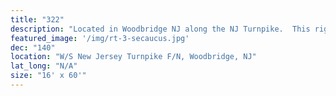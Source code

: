 ```yaml
---
title: "322"
description: "Located in Woodbridge NJ along the NJ Turnpike.  This right hand read is located on one of the most heavily travelled stretches of the NJ Turnpike with seven lanes of traffic for southbound commuters.  This location reaches commuters travelling from Northern New Jersey and New York City heading south towards the Garden State Parkway.   Positioned at the top of a slight grade along a long straight away this location has excellent visibility and can be viewed for almost three quarters of a mile."
featured_image: '/img/rt-3-secaucus.jpg'
dec: "140"
location: "W/S New Jersey Turnpike F/N, Woodbridge, NJ"
lat_long: "N/A"
size: "16' x 60'"
---
```

